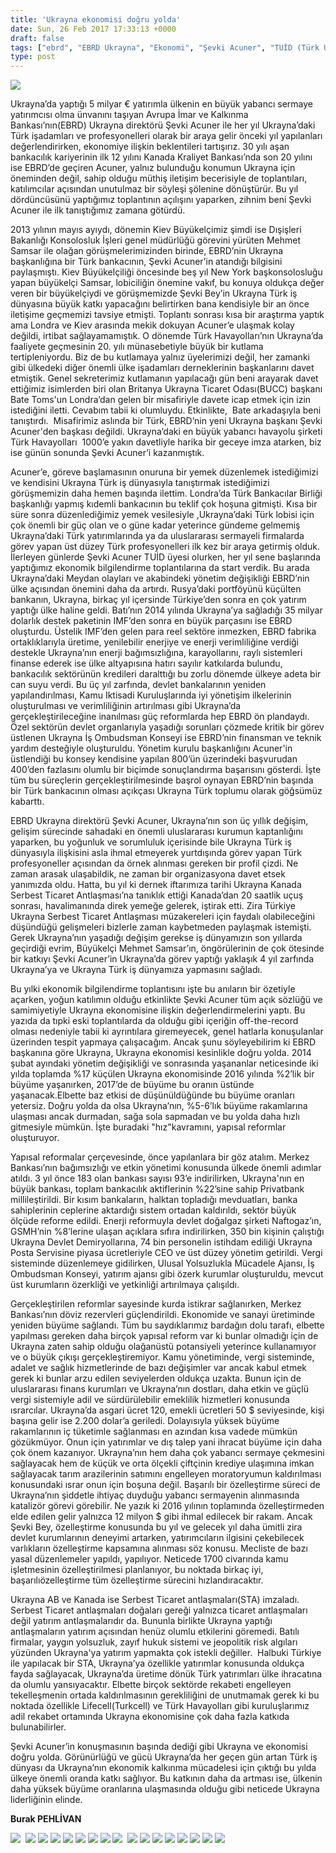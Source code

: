```yaml
---
title: 'Ukrayna ekonomisi doğru yolda'
date: Sun, 26 Feb 2017 17:33:13 +0000
draft: false
tags: ["ebrd", "EBRD Ukrayna", "Ekonomi", "Şevki Acuner", "TUİD (Türk Ukrayna İşadamları Derneği)", "Ukrayna", "Ukrayna ekonomi", "Ukrayna Türk Toplumu"]
type: post
---
```


![](https://burakpehlivan.org/wp-content/uploads/2017/02/DSC_8989-46-1.jpg)




Ukrayna’da yaptığı 5 milyar € yatırımla ülkenin en büyük yabancı sermaye yatırımcısı olma ünvanını taşıyan Avrupa İmar ve Kalkınma Bankası’nın(EBRD) Ukrayna direktörü Şevki Acuner ile her yıl Ukrayna’daki Türk işadamları ve profesyonelleri olarak bir araya gelir önceki yıl yapılanları değerlendirirken, ekonomiye ilişkin beklentileri tartışırız. 30 yılı aşan bankacılık kariyerinin ilk 12 yılını Kanada Kraliyet Bankası’nda son 20 yılını ise EBRD’de geçiren Acuner, yalnız bulunduğu konumun Ukrayna için öneminden değil, sahip olduğu müthiş iletişim becerisiyle de toplantıları, katılımcılar açısından unutulmaz bir söyleşi şölenine dönüştürür. Bu yıl dördüncüsünü yaptığımız toplantının açılışını yaparken, zihnim beni Şevki Acuner ile ilk tanıştığımız zamana götürdü.




2013 yılının mayıs ayıydı, dönemin Kiev Büyükelçimiz şimdi ise Dışişleri Bakanlığı Konsolosluk İşleri genel müdürlüğü görevini yürüten Mehmet Samsar ile olağan görüşmelerimizinden birinde, EBRD’nin Ukrayna başkanlığına bir Türk bankacının, Şevki Acuner’in atandığı bilgisini paylaşmıştı. Kiev Büyükelçiliği öncesinde beş yıl New York başkonsolosluğu yapan büyükelçi Samsar, lobiciliğin önemine vakıf, bu konuya oldukça değer veren bir büyükelçiydi ve görüşmemizde Şevki Bey’in Ukrayna Türk iş dünyasına büyük katkı yapacağını belirtirken bana kendisiyle bir an önce iletişime geçmemizi tavsiye etmişti. Toplantı sonrası kısa bir araştırma yaptık ama Londra ve Kiev arasında mekik dokuyan Acuner’e ulaşmak kolay değildi, irtibat sağlayamamıştık. O dönemde Türk Havayolları’nın Ukrayna’da faaliyete geçmesinin 20. yılı münasebetiyle büyük bir kutlama tertipleniyordu. Biz de bu kutlamaya yalnız üyelerimizi değil, her zamanki gibi ülkedeki diğer önemli ülke işadamları derneklerinin başkanlarını davet etmiştik. Genel sekreterimiz kutlamanın yapılacağı gün beni arayarak davet ettiğimiz isimlerden biri olan Britanya Ukrayna Ticaret Odası(BUCC) başkanı Bate Toms'un Londra’dan gelen bir misafiriyle davete icap etmek için izin istediğini iletti. Cevabım tabii ki olumluydu. Etkinlikte,  Bate arkadaşıyla beni tanıştırdı.  Misafirimiz aslında bir Türk, EBRD’nin yeni Ukrayna başkanı Şevki Acuner'den başkası değildi. Ukrayna’daki en büyük yabancı havayolu şirketi Türk Havayolları  1000’e yakın davetliyle harika bir geceye imza atarken, biz ise günün sonunda Şevki Acuner’i kazanmıştık.




Acuner’e, göreve başlamasının onuruna bir yemek düzenlemek istediğimizi ve kendisini Ukrayna Türk iş dünyasıyla tanıştırmak istediğimizi görüşmemizin daha hemen başında ilettim. Londra’da Türk Bankacılar Birliği başkanlığı yapmış kıdemli bankacının bu teklif çok hoşuna gitmişti. Kısa bir süre sonra düzenlediğimiz yemek vesilesiyle ,Ukrayna’daki Türk lobisi için çok önemli bir güç olan ve o güne kadar yeterince gündeme gelmemiş Ukrayna’daki Türk yatırımlarında ya da uluslararası sermayeli firmalarda görev yapan üst düzey Türk profesyonelleri ilk kez bir araya getirmiş olduk. İlerleyen günlerde Şevki Acuner TUİD üyesi olurken, her yıl sene başlarında yaptığımız ekonomik bilgilendirme toplantılarına da start verdik. Bu arada Ukrayna’daki Meydan olayları ve akabindeki yönetim değişikliği EBRD’nin ülke açısından önemini daha da artırdı. Rusya’daki portföyünü küçülten bankanın, Ukrayna, birkaç yıl içersinde Türkiye’den sonra en çok yatırım yaptığı ülke haline geldi. Batı’nın 2014 yılında Ukrayna’ya sağladığı 35 milyar dolarlık destek paketinin IMF’den sonra en büyük parçasını ise EBRD oluşturdu. Üstelik IMF’den gelen para reel sektöre inmezken, EBRD fabrika ortaklıklarıyla üretime, yenilebilir enerjiye ve enerji verimliliğine verdiği destekle Ukrayna’nın enerji bağımsızlığına, karayollarını, raylı sistemleri finanse ederek ise ülke altyapısına hatırı sayılır katkılarda bulundu, bankacılık sektörünün kredileri daralttığı bu zorlu dönemde ülkeye adeta bir can suyu verdi. Bu üç yıl zarfında, devlet bankalarının yeniden yapılandırılması, Kamu Iktisadi Kuruluşlarında iyi yönetişim ilkelerinin oluşturulması ve verimliliğinin artırılması gibi Ukrayna’da gerçekleştirileceğine inanılması güç reformlarda hep EBRD ön plandaydı. Özel sektörün devlet organlarıyla yaşadığı sorunları çözmede kritik bir görev üstlenen Ukrayna İş Ombudsman Konseyi ise EBRD’nin finansman ve teknik yardım desteğiyle oluşturuldu. Yönetim kurulu başkanlığını Acuner'in üstlendiği bu konsey kendisine yapılan 800’ün üzerindeki başvurudan 400’den fazlasını olumlu bir biçimde sonuçlandırma başarısını gösterdi. İşte tüm bu süreçlerin gerçekleştirilmesinde başrol oynayan EBRD’nin başında bir Türk bankacının olması açıkçası Ukrayna Türk toplumu olarak göğsümüz kabarttı.




EBRD Ukrayna direktörü Şevki Acuner, Ukrayna’nın son üç yıllık değişim, gelişim sürecinde sahadaki en önemli uluslararası kurumun kaptanlığını yaparken, bu yoğunluk ve sorumluluk içerisinde bile Ukrayna Türk iş dünyasıyla ilişkisini asla ihmal etmeyerek yurtdışında görev yapan Türk profesyoneller açısından da örnek alınması gereken bir profil çizdi. Ne zaman arasak ulaşabildik, ne zaman bir organizasyona davet etsek yanımızda oldu. Hatta, bu yıl ki dernek iftarımıza tarihi Ukrayna Kanada Serbest Ticaret Antlaşması’na tanıklık ettiği Kanada’dan 20 saatlik uçuş sonrası, havalimanında direk yemeğe gelerek, iştirak etti. Zira Türkiye Ukrayna Serbest Ticaret Antlaşması müzakereleri için faydalı olabileceğini düşündüğü gelişmeleri bizlerle zaman kaybetmeden paylaşmak istemişti. Gerek Ukrayna’nın yaşadığı değişim gerekse iş dünyamızın son yıllarda geçirdiği evrim, Büyükelçi Mehmet Samsar’ın, öngörülerinin de çok ötesinde bir katkıyı Şevki Acuner’in Ukrayna’da görev yaptığı yaklaşık 4 yıl zarfında Ukrayna’ya ve Ukrayna Türk iş dünyamıza yapmasını sağladı.




Bu yılki ekonomik bilgilendirme toplantısını işte bu anıların bir özetiyle açarken, yoğun katılımın olduğu etkinlikte Şevki Acuner tüm açık sözlüğü ve samimiyetiyle Ukrayna ekonomisine ilişkin değerlendirmelerini yaptı. Bu yazıda da tıpki eski toplantılarda da olduğu gibi içeriğin off-the-record olması nedeniyle tabii ki ayrıntılara giremeyecek, genel hatlarla konuşulanlar üzerinden tespit yapmaya çalışacağım. Ancak şunu söyleyebilirim ki EBRD başkanına göre Ukrayna, Ukrayna ekonomisi kesinlikle doğru yolda. 2014 şubat ayındaki yönetim değişikliği ve sonrasında yaşananlar neticesinde iki yılda toplamda %17 küçülen Ukrayna ekonomisinde 2016 yılında %2’lik bir büyüme yaşanırken, 2017’de de büyüme bu oranın üstünde yaşanacak.Elbette baz etkisi de düşünüldüğünde bu büyüme oranları yetersiz. Doğru yolda da olsa Ukrayna’nın, %5-6’lık büyüme rakamlarına ulaşması ancak durmadan, sağa sola sapmadan ve bu yolda daha hızlı gitmesiyle mümkün. İşte buradaki "hız"kavramını, yapısal reformlar oluşturuyor. 




Yapısal reformalar çerçevesinde, önce yapılanlara bir göz atalım. Merkez Bankası’nın bağımsızlığı ve etkin yönetimi konusunda ülkede önemli adımlar atıldı. 3 yıl önce 183 olan bankası sayısı 93’e indirilirken, Ukrayna'nın en büyük bankası, toplam bankacılık aktiflerinin %22’sine sahip Privatbank millileştirildi. Bir kısım bankaların, halktan topladığı mevduatları, banka sahiplerinin ceplerine aktardığı sistem ortadan kaldırıldı, sektör büyük ölçüde reforme edildi. Enerji reformuyla devlet doğalgaz şirketi Naftogaz’ın, GSMH’nin %8’lerine ulaşan açıklara sıfıra indirilirken, 350 bin kişinin çalıştığı Ukrayna Devlet Demiryollarına, 74 bin personelin istihdam ediliği Ukrayna Posta Servisine piyasa ücretleriyle CEO ve üst düzey yönetim getirildi. Vergi sisteminde düzenlemeye gidilirken, Ulusal Yolsuzlukla Mücadele Ajansı, İş Ombudsman Konseyi, yatırım ajansı gibi özerk kurumlar oluşturuldu, mevcut üst kurumların özerkliği ve yetkinliği artırılmaya çalışıldı. 




Gerçekleştirilen reformlar sayesinde kurda istikrar sağlanırken, Merkez Bankası’nın döviz rezervleri güçlendirildi. Ekonomide ve sanayi üretiminde yeniden büyüme sağlandı. Tüm bu saydıklarımız bardağın dolu tarafı, elbette yapılması gereken daha birçok yapısal reform var ki bunlar olmadığı için de Ukrayna zaten sahip olduğu olağanüstü potansiyeli yeterince kullanamıyor ve o büyük çıkışı gerçekleştiremiyor. Kamu yönetiminde, vergi sisteminde, adalet ve sağlık hizmetlerinde de bazı değişimler var ancak kabul etmek gerek ki bunlar arzu edilen seviyelerden oldukça uzakta. Bunun için de uluslararası finans kurumları ve Ukrayna’nın dostları, daha etkin ve güçlü vergi sistemiyle adil ve sürdürülebilir emeklilik hizmetleri konusunda ısrarcılar. Ukrayna’da asgari ücret 120, emekli ücretleri 50 $ seviyesinde, kişi başına gelir ise 2.200 dolar’a geriledi. Dolayısıyla yüksek büyüme rakamlarının iç tüketimle sağlanması en azından kısa vadede mümkün gözükmüyor. Onun için yatırımlar ve dış talep yani ihracat büyüme için daha çok önem kazanıyor. Ukrayna’nın hem daha çok yabancı sermaye çekmesini sağlayacak hem de küçük ve orta ölçekli çiftçinin krediye ulaşımına imkan sağlayacak tarım arazilerinin satımını engelleyen moratoryumun kaldırılması konusundaki ısrar onun için boşuna değil. Başarılı bir özelleştirme süreci de Ukrayna’nın şiddetle ihtiyaç duyduğu yabancı sermayenin alınmasında katalizör görevi görebilir. Ne yazık ki 2016 yılının toplamında özelleştirmeden elde edilen gelir yalnızca 12 milyon $ gibi ihmal edilecek bir rakam. Ancak Şevki Bey, özelleştirme konusunda bu yıl ve gelecek yıl daha ümitli zira devlet kurumlarının deneyimi artarken, yatırımcıların ilgisini çekebilecek varlıkların özelleştirme kapsamına alınması söz konusu. Mecliste de bazı yasal düzenlemeler yapıldı, yapılıyor. Neticede 1700 civarında kamu işletmesinin özelleştirilmesi planlanıyor, bu noktada birkaç iyi, başarılıözelleştirme tüm özelleştirme sürecini hızlandıracaktır.




Ukrayna AB ve Kanada ise Serbest Ticaret antlaşmaları(STA) imzaladı. Serbest Ticaret antlaşmaları doğaları gereği yalnızca ticaret antlaşmaları değil yatırım antlaşmalarıdır da. Bununla birlikte Ukrayna yaptığı antlaşmaların yatırım açısından henüz olumlu etkilerini göremedi. Batılı firmalar, yaygın yolsuzluk, zayıf hukuk sistemi ve jeopolitik risk algıları yüzünden Ukrayna'ya yatırım yapmakta çok istekli değiller.  Halbuki Türkiye ile yapılacak bir STA, Ukrayna’ya özellikle yatırımlar konusunda oldukça fayda sağlayacak, Ukrayna’da üretime dönük Türk yatırımları ülke ihracatına da olumlu yansıyacaktır. Elbette birçok sektörde rekabeti engelleyen tekelleşmenin ortada kaldırılmasının gerekliliğini de unutmamak gerek ki bu noktada özellikle Lifecell(Turkcell) ve Türk Havayolları gibi kuruluşlarımız adil rekabet ortamında Ukrayna ekonomisine çok daha fazla katkıda bulunabilirler.




Şevki Acuner’in konuşmasının başında dediği gibi Ukrayna ve ekonomisi doğru yolda. Görünürlüğü ve gücü Ukrayna’da her geçen gün artan Türk iş dünyası da Ukrayna’nın ekonomik kalkınma mücadelesi için çıktığı bu yılda ülkeye önemli oranda katkı sağlıyor. Bu katkının daha da artması ise, ülkenin daha yüksek büyüme oranlarına ulaşmasında olduğu gibi neticede Ukrayna liderliğinin elinde.




**Burak PEHLİVAN**


![](https://burakpehlivan.org/wp-content/uploads/2017/02/DSC_8928-1.jpg)  ![](https://burakpehlivan.org/wp-content/uploads/2017/02/DSC_8932-5.jpg) ![](https://burakpehlivan.org/wp-content/uploads/2017/02/DSC_8933-6.jpg) ![](https://burakpehlivan.org/wp-content/uploads/2017/02/DSC_8935-8.jpg) ![](https://burakpehlivan.org/wp-content/uploads/2017/02/DSC_8939-11.jpg) ![](https://burakpehlivan.org/wp-content/uploads/2017/02/DSC_8943-14.jpg) ![](https://burakpehlivan.org/wp-content/uploads/2017/02/DSC_8944-15.jpg) ![](https://burakpehlivan.org/wp-content/uploads/2017/02/DSC_8948-19.jpg) ![](https://burakpehlivan.org/wp-content/uploads/2017/02/DSC_8951-21.jpg)  ![](https://burakpehlivan.org/wp-content/uploads/2017/02/DSC_8955-24.jpg) ![](https://burakpehlivan.org/wp-content/uploads/2017/02/DSC_8959-28.jpg) ![](https://burakpehlivan.org/wp-content/uploads/2017/02/DSC_8962-31.jpg) ![](https://burakpehlivan.org/wp-content/uploads/2017/02/DSC_8966-33.jpg) ![](https://burakpehlivan.org/wp-content/uploads/2017/02/DSC_8972-37.jpg) ![](https://burakpehlivan.org/wp-content/uploads/2017/02/DSC_8976-40.jpg) ![](https://burakpehlivan.org/wp-content/uploads/2017/02/DSC_8978-42.jpg) ![](https://burakpehlivan.org/wp-content/uploads/2017/02/DSC_8988-45.jpg)